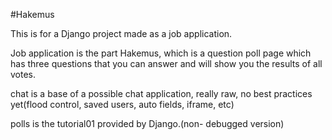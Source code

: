 #Hakemus  

This is for a Django project made as a job application.

Job application is the part Hakemus, which is a question poll page which has three questions that you can answer and will show you the results of all votes.

chat is a base of a possible chat application, really raw, no best practices yet(flood control, saved users, auto fields, iframe, etc)

polls is the tutorial01 provided by Django.(non- debugged version)
